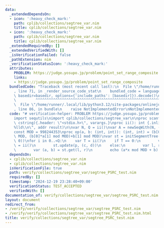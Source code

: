```yaml
---
data:
  _extendedDependsOn:
  - icon: ':heavy_check_mark:'
    path: cplib/collections/segtree_var.nim
    title: cplib/collections/segtree_var.nim
  - icon: ':heavy_check_mark:'
    path: cplib/collections/segtree_var.nim
    title: cplib/collections/segtree_var.nim
  _extendedRequiredBy: []
  _extendedVerifiedWith: []
  _isVerificationFailed: false
  _pathExtension: nim
  _verificationStatusIcon: ':heavy_check_mark:'
  attributes:
    PROBLEM: https://judge.yosupo.jp/problem/point_set_range_composite
    links:
    - https://judge.yosupo.jp/problem/point_set_range_composite
  bundledCode: "Traceback (most recent call last):\n  File \"/home/runner/.local/lib/python3.12/site-packages/onlinejudge_verify/documentation/build.py\"\
    , line 71, in _render_source_code_stat\n    bundled_code = language.bundle(stat.path,\
    \ basedir=basedir, options={'include_paths': [basedir]}).decode()\n          \
    \         ^^^^^^^^^^^^^^^^^^^^^^^^^^^^^^^^^^^^^^^^^^^^^^^^^^^^^^^^^^^^^^^^^^^^^^^^^^^^^^^^^\n\
    \  File \"/home/runner/.local/lib/python3.12/site-packages/onlinejudge_verify/languages/nim.py\"\
    , line 86, in bundle\n    raise NotImplementedError\nNotImplementedError\n"
  code: "# verification-helper: PROBLEM https://judge.yosupo.jp/problem/point_set_range_composite\n\
    import sequtils\nimport cplib/collections/segtree_var\n\nproc scanf(formatstr:\
    \ cstring){.header: \"<stdio.h>\", varargs.}\nproc ii(): int {.inline.} = scanf(\"\
    %lld\\n\", addr result)\n\nvar N, Q = ii()\nvar A = newSeqWith(N, (ii(), ii()))\n\
    const MOD = 998244353\nproc op(a, b: (int, int)): (int, int) = (b[0]*a[0] mod\
    \ MOD, (b[0]*a[1] mod MOD)+b[1] mod MOD)\nvar st = initSegmentTree(A, op, (1,\
    \ 0))\nfor i in 0..<Q:\n    var T = ii()\n    if T == 0:\n        var p, c, d\
    \ = ii()\n        st.update(p, (c, d))\n    else:\n        var l, r, x = ii()\n\
    \        var (a, b) = st.get(l, r)\n        echo (a*x mod MOD + b) mod MOD\n"
  dependsOn:
  - cplib/collections/segtree_var.nim
  - cplib/collections/segtree_var.nim
  isVerificationFile: true
  path: verify/collections/segtree_var/segtree_PSRC_test.nim
  requiredBy: []
  timestamp: '2024-12-19 23:28:40+09:00'
  verificationStatus: TEST_ACCEPTED
  verifiedWith: []
documentation_of: verify/collections/segtree_var/segtree_PSRC_test.nim
layout: document
redirect_from:
- /verify/verify/collections/segtree_var/segtree_PSRC_test.nim
- /verify/verify/collections/segtree_var/segtree_PSRC_test.nim.html
title: verify/collections/segtree_var/segtree_PSRC_test.nim
---
```

